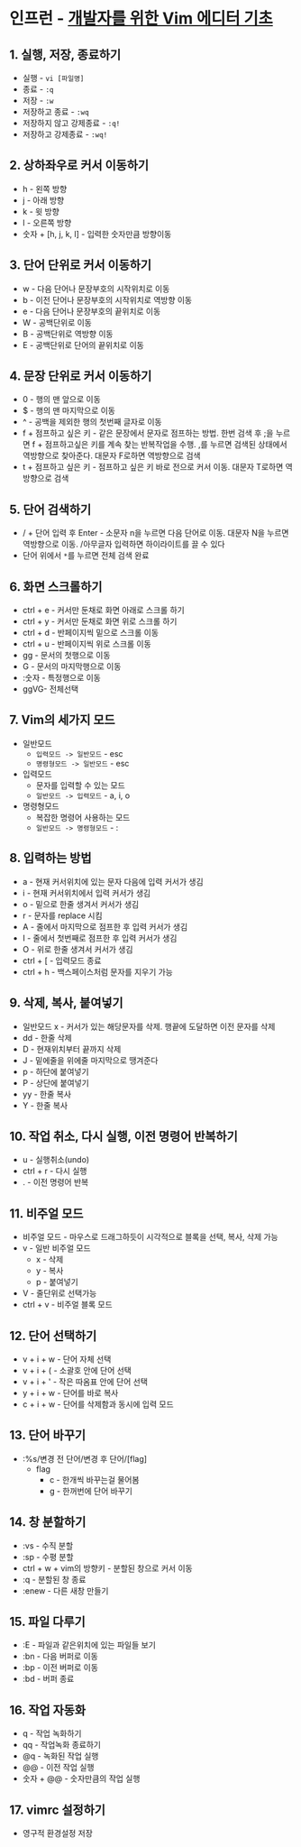 # 인프런 - [개발자를 위한 Vim 에디터 기초](https://www.inflearn.com/course/%EC%99%BC%EC%86%90%EC%BD%94%EB%94%A9-vim-%EC%97%90%EB%94%94%ED%84%B0/dashboard)

## 1. 실행, 저장, 종료하기
* 실행 - `vi [파일명]`
* 종료 - `:q`
* 저장 - `:w`
* 저장하고 종료 - `:wq`
* 저장하지 않고 강제종료 - `:q!`
* 저장하고 강제종료 - `:wq!`

## 2. 상하좌우로 커서 이동하기
* h - 왼쪽 방향
* j - 아래 방향
* k - 윗 방향
* l - 오른쪽 방향
* 숫자 + [h, j, k, l] - 입력한 숫자만큼 방향이동

## 3. 단어 단위로 커서 이동하기
* w - 다음 단어나 문장부호의 시작위치로 이동
* b - 이전 단어나 문장부호의 시작위치로 역방향 이동
* e - 다음 단어나 문장부호의 끝위치로 이동
* W - 공백단위로 이동
* B - 공백단위로 역방향 이동
* E - 공백단위로 단어의 끝위치로 이동

## 4. 문장 단위로 커서 이동하기
* 0 - 행의 맨 앞으로 이동
* $ - 행의 맨 마지막으로 이동
* ^ - 공백을 제외한 행의 첫번째 글자로 이동
* f + 점프하고 싶은 키 - 같은 문장에서 문자로 점프하는 방법. 한번 검색 후 ;을 누르면 f + 점프하고싶은 키를 계속 찾는 반복작업을 수행. ,를 누르면 검색된 상태에서 역방향으로 찾아준다. 대문자 F로하면 역방향으로 검색
* t + 점프하고 싶은 키 - 점프하고 싶은 키 바로 전으로 커서 이동. 대문자 T로하면 역방향으로 검색

## 5. 단어 검색하기
* / + 단어 입력 후 Enter - 소문자 n을 누르면 다음 단어로 이동. 대문자 N을 누르면 역방향으로 이동. /아무글자 입력하면 하이라이트를 끌 수 있다
* 단어 위에서 `*`를 누르면 전체 검색 완료

## 6. 화면 스크롤하기
* ctrl + e - 커서만 둔채로 화면 아래로 스크롤 하기
* ctrl + y - 커서만 둔채로 화면 위로 스크롤 하기
* ctrl + d - 반페이지씩 밑으로 스크롤 이동
* ctrl + u - 반페이지씩 위로 스크롤 이동
* gg - 문서의 첫행으로 이동
* G - 문서의 마지막행으로 이동
* :숫자 - 특정행으로 이동
* ggVG- 전체선택

## 7. Vim의 세가지 모드
* 일반모드
  * `입력모드 -> 일반모드` - esc
  * `명령형모드 -> 일반모드` - esc
* 입력모드
  * 문자를 입력할 수 있는 모드
  * `일반모드 -> 입력모드` - a, i, o
* 명령형모드
  * 복잡한 명령어 사용하는 모드
  * `일반모드 -> 명령형모드` - :

## 8. 입력하는 방법
* a - 현재 커서위치에 있는 문자 다음에 입력 커서가 생김
* i - 현재 커서위치에서 입력 커서가 생김
* o - 밑으로 한줄 생겨서 커서가 생김
* r - 문자를 replace 시킴
* A - 줄에서 마지막으로 점프한 후 입력 커서가 생김
* I - 줄에서 첫번째로 점프한 후 입력 커서가 생김
* O - 위로 한줄 생겨서 커서가 생김
* ctrl + [ - 입력모드 종료
* ctrl + h - 백스페이스처럼 문자를 지우기 가능

## 9. 삭제, 복사, 붙여넣기
* 일반모드 x - 커서가 있는 해당문자를 삭제. 행끝에 도달하면 이전 문자를 삭제
* dd - 한줄 삭제
* D - 현재위치부터 끝까지 삭제
* J - 밑에줄을 위에줄 마지막으로 땡겨준다
* p - 하단에 붙여넣기
* P - 상단에 붙여넣기
* yy - 한줄 복사
* Y - 한줄 복사

## 10. 작업 취소, 다시 실행, 이전 명령어 반복하기
* u - 실행취소(undo)
* ctrl + r - 다시 실행
* . - 이전 명령어 반복

## 11. 비주얼 모드
* 비주얼 모드 - 마우스로 드래그하듯이 시각적으로 블록을 선택, 복사, 삭제 가능
* v - 일반 비주얼 모드
  * x - 삭제
  * y - 복사
  * p - 붙여넣기
* V - 줄단위로 선택가능
* ctrl + v - 비주얼 블록 모드

## 12. 단어 선택하기
* v + i + w - 단어 자체 선택
* v + i + ( - 소괄호 안에 단어 선택
* v + i + ' - 작은 따옴표 안에 단어 선택
* y + i + w - 단어를 바로 복사
* c + i + w - 단어를 삭제함과 동시에 입력 모드

## 13. 단어 바꾸기
* :%s/변경 전 단어/변경 후 단어/[flag]
  * flag
    * c - 한개씩 바꾸는걸 물어봄
    * g - 한꺼번에 단어 바꾸기

## 14. 창 분할하기
* :vs - 수직 분할
* :sp - 수평 분할
* ctrl + w + vim의 방향키 - 분할된 창으로 커서 이동
* :q - 분할된 창 종료
* :enew - 다른 새창 만들기

## 15. 파일 다루기
* :E - 파일과 같은위치에 있는 파일들 보기
* :bn - 다음 버퍼로 이동
* :bp - 이전 버퍼로 이동
* :bd - 버퍼 종료

## 16. 작업 자동화
* q - 작업 녹화하기
* qq - 작업녹화 종료하기
* @q - 녹화된 작업 실행
* @@ - 이전 작업 실행
* 숫자 + @@ - 숫자만큼의 작업 실행

## 17. vimrc 설정하기
* 영구적 환경설정 저장